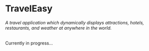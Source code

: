 # TravelEasy

###### A travel application which dynamically displays attractions, hotels, restaurants, and weather at anywhere in the world.
Currently in progress...
